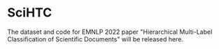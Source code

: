# SciHTC
The dataset and code for EMNLP 2022 paper "Hierarchical Multi-Label Classification of Scientific Documents" will be released here.
